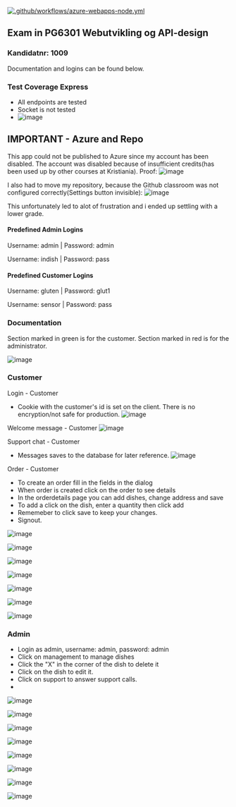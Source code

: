 [![.github/workflows/azure-webapps-node.yml](https://github.com/sebastiannordby/pgr6301_exam/actions/workflows/azure-webapps-node.yml/badge.svg)](https://github.com/sebastiannordby/pgr6301_exam/actions/workflows/azure-webapps-node.yml)

## Exam in PG6301 Webutvikling og API-design
### Kandidatnr: 1009

Documentation and logins can be found below.

### Test Coverage Express
- All endpoints are tested
- Socket is not tested
- ![image](https://user-images.githubusercontent.com/24465003/203352704-38b09525-e530-41f0-83cb-192f3c26a9a3.png)

## IMPORTANT - Azure and Repo 
This app could not be published to Azure since my account has been disabled.
The account was disabled because of insufficient credits(has been used up by other courses at Kristiania). Proof:
![image](https://user-images.githubusercontent.com/24465003/203160263-984c532d-59b4-4276-ab56-f67ec4cd3234.png)

I also had to move my repository, because the Github classroom was not configured correctly(Settings button invisible):
![image](https://user-images.githubusercontent.com/24465003/203274089-f98ef49f-d368-424b-bd6e-0089686b8099.png)

This unfortunately led to alot of frustration and i ended up settling with a lower grade.

#### Predefined Admin Logins

Username: admin | Password: admin

Username: indish | Password: pass

#### Predefined Customer Logins

Username: gluten | Password: glut1

Username: sensor | Password: pass



### Documentation
Section marked in green is for the customer.
Section marked in red is for the administrator.

![image](https://user-images.githubusercontent.com/24465003/203337828-24114dc1-9c3a-46d5-a18f-54a782202896.png)

### Customer

Login - Customer
- Cookie with the customer's id is set on the client. There is no encryption/not safe for production.
![image](https://user-images.githubusercontent.com/24465003/203337949-d2be04da-b75f-4543-acdf-11bc5851af9b.png)

Welcome message - Customer
![image](https://user-images.githubusercontent.com/24465003/203338062-ece73811-04d0-493e-a5b6-ccdb3e4b20d0.png)

Support chat - Customer
- Messages saves to the database for later reference.
![image](https://user-images.githubusercontent.com/24465003/203338181-16675558-b8d7-455b-aa31-d45946fa7c57.png)

Order - Customer
- To create an order fill in the fields in the dialog
- When order is created click on the order to see details
- In the orderdetails page you can add dishes, change address and save
- To add a click on the dish, enter a quantity then click add
- Rememeber to click save to keep your changes.
- Signout.

![image](https://user-images.githubusercontent.com/24465003/203338456-e645b719-20c5-4648-a041-e22c336511da.png)

![image](https://user-images.githubusercontent.com/24465003/203338584-66325c95-9ea2-432f-b30a-8779839756bc.png)

![image](https://user-images.githubusercontent.com/24465003/203338663-4ce1b84c-7b60-4f93-8869-00a1868e412d.png)

![image](https://user-images.githubusercontent.com/24465003/203338879-47b9eb98-d6bb-4ca1-9062-96d19d674236.png)

![image](https://user-images.githubusercontent.com/24465003/203338968-b521a439-d292-4ca4-b4c8-a87813eb71b9.png)

![image](https://user-images.githubusercontent.com/24465003/203339164-e6d2ea00-1dd8-45a2-bad8-5fdf9d9c5796.png)

![image](https://user-images.githubusercontent.com/24465003/203339637-b2e50080-41e9-46b2-a5c7-706a1579192b.png)

### Admin
- Login as admin, username: admin, password: admin
- Click on management to manage dishes
- Click the "X" in the corner of the dish to delete it
- Click on the dish to edit it.
- Click on support to answer support calls.
- 
![image](https://user-images.githubusercontent.com/24465003/203339878-871f518c-f400-4dcd-8eb8-ca25a11042bb.png)

![image](https://user-images.githubusercontent.com/24465003/203340036-bcda0824-c198-4f72-85f2-4f5b3353ba87.png)

![image](https://user-images.githubusercontent.com/24465003/203340261-ae58e2de-8c9f-4f40-8e1b-d950d7dfb6d5.png)

![image](https://user-images.githubusercontent.com/24465003/203340292-01afcae8-1439-4131-8324-6a33245e824d.png)

![image](https://user-images.githubusercontent.com/24465003/203340423-d9f4a9bb-6722-4daf-b56f-f1ffd9cc4371.png)

![image](https://user-images.githubusercontent.com/24465003/203340510-dc450504-f4c0-4f79-b107-8e612677d9d8.png)

![image](https://user-images.githubusercontent.com/24465003/203340652-5b4303c7-0860-4c1b-bb89-cbb181815c48.png)

![image](https://user-images.githubusercontent.com/24465003/203340722-1501e26f-e962-4604-9050-ccc095f03319.png)

